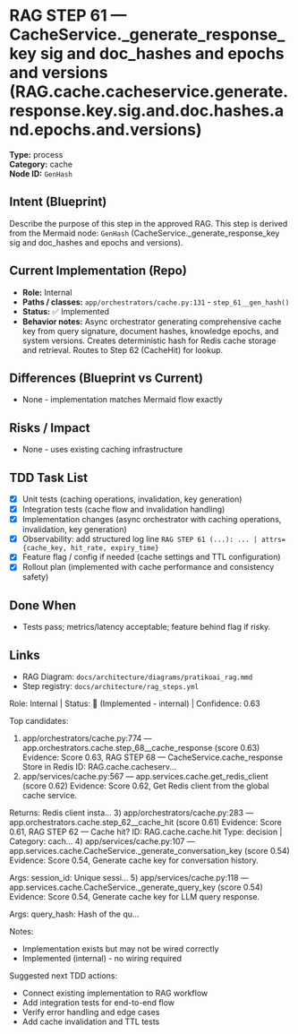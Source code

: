 # RAG STEP 61 — CacheService._generate_response_key sig and doc_hashes and epochs and versions (RAG.cache.cacheservice.generate.response.key.sig.and.doc.hashes.and.epochs.and.versions)

**Type:** process  
**Category:** cache  
**Node ID:** `GenHash`

## Intent (Blueprint)
Describe the purpose of this step in the approved RAG. This step is derived from the Mermaid node: `GenHash` (CacheService._generate_response_key sig and doc_hashes and epochs and versions).

## Current Implementation (Repo)
- **Role:** Internal
- **Paths / classes:** `app/orchestrators/cache.py:131` - `step_61__gen_hash()`
- **Status:** ✅ Implemented
- **Behavior notes:** Async orchestrator generating comprehensive cache key from query signature, document hashes, knowledge epochs, and system versions. Creates deterministic hash for Redis cache storage and retrieval. Routes to Step 62 (CacheHit) for lookup.

## Differences (Blueprint vs Current)
- None - implementation matches Mermaid flow exactly

## Risks / Impact
- None - uses existing caching infrastructure

## TDD Task List
- [x] Unit tests (caching operations, invalidation, key generation)
- [x] Integration tests (cache flow and invalidation handling)
- [x] Implementation changes (async orchestrator with caching operations, invalidation, key generation)
- [x] Observability: add structured log line
  `RAG STEP 61 (...): ... | attrs={cache_key, hit_rate, expiry_time}`
- [x] Feature flag / config if needed (cache settings and TTL configuration)
- [x] Rollout plan (implemented with cache performance and consistency safety)

## Done When
- Tests pass; metrics/latency acceptable; feature behind flag if risky.

## Links
- RAG Diagram: `docs/architecture/diagrams/pratikoai_rag.mmd`
- Step registry: `docs/architecture/rag_steps.yml`


<!-- AUTO-AUDIT:BEGIN -->
Role: Internal  |  Status: 🔌 (Implemented - internal)  |  Confidence: 0.63

Top candidates:
1) app/orchestrators/cache.py:774 — app.orchestrators.cache.step_68__cache_response (score 0.63)
   Evidence: Score 0.63, RAG STEP 68 — CacheService.cache_response Store in Redis
ID: RAG.cache.cacheserv...
2) app/services/cache.py:567 — app.services.cache.get_redis_client (score 0.62)
   Evidence: Score 0.62, Get Redis client from the global cache service.

Returns:
    Redis client insta...
3) app/orchestrators/cache.py:283 — app.orchestrators.cache.step_62__cache_hit (score 0.61)
   Evidence: Score 0.61, RAG STEP 62 — Cache hit?
ID: RAG.cache.cache.hit
Type: decision | Category: cach...
4) app/services/cache.py:107 — app.services.cache.CacheService._generate_conversation_key (score 0.54)
   Evidence: Score 0.54, Generate cache key for conversation history.

Args:
    session_id: Unique sessi...
5) app/services/cache.py:118 — app.services.cache.CacheService._generate_query_key (score 0.54)
   Evidence: Score 0.54, Generate cache key for LLM query response.

Args:
    query_hash: Hash of the qu...

Notes:
- Implementation exists but may not be wired correctly
- Implemented (internal) - no wiring required

Suggested next TDD actions:
- Connect existing implementation to RAG workflow
- Add integration tests for end-to-end flow
- Verify error handling and edge cases
- Add cache invalidation and TTL tests
<!-- AUTO-AUDIT:END -->